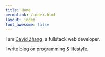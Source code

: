 ```yaml
---
title: Home
permalink: /index.html
layout: index
font_awesome: false
---
```


I am [David Zhang](/bio.html), a fullstack web developer.

I write blog on [programming](/blog.html#programming) & [lifestyle](/blog.html#lifestyle).
